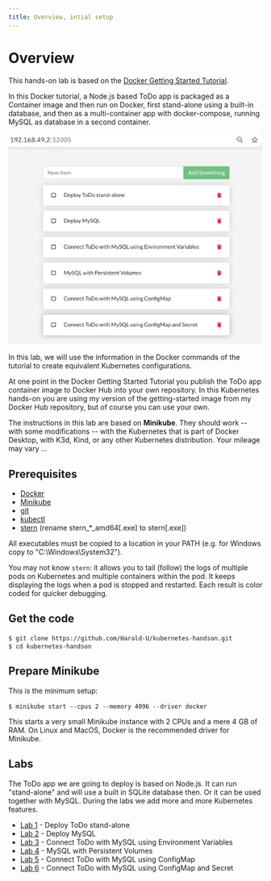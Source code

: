 ```yaml
---
title: Overview, intial setup
---
```


# Overview

This hands-on lab is based on the [Docker Getting Started Tutorial](https://github.com/docker/getting-started). 

In this Docker tutorial, a Node.js based ToDo app is packaged as a Container image and then run on Docker, first stand-alone using a built-in database, and then as a multi-container app with docker-compose, running MySQL as database in a second container.

![Agenda](docs/agenda.png)

In this lab, we will use the information in the Docker commands of the tutorial to create equivalent Kubernetes configurations. 

At one point in the Docker Getting Started Tutorial you publish the ToDo app container image to Docker Hub into your own repository. In this Kubernetes hands-on you are using my version of the getting-started image from my Docker Hub repository, but of course you can use your own.

The instructions in this lab are based on **Minikube**. They should work -- with some modifications -- with the Kubernetes that is part of Docker Desktop, with K3d, Kind, or any other Kubernetes distribution. Your mileage may vary ...

## Prerequisites

* [Docker](https://docs.docker.com/desktop/)
* [Minikube](https://minikube.sigs.k8s.io/docs/start/)
* [git](https://git-scm.com/downloads)
* [kubectl](https://kubernetes.io/docs/tasks/tools/install-kubectl/)
* [stern](https://github.com/wercker/stern/releases) (rename stern_*_amd64[.exe] to stern[.exe])

All executables must be copied to a location in your PATH (e.g. for Windows copy to "C:\Windows\System32").

You may not know `stern`: it allows you to tail (follow) the logs of multiple pods on Kubernetes and multiple containers within the pod. It keeps displaying the logs when a pod is stopped and restarted. Each result is color coded for quicker debugging. 

## Get the code

```
$ git clone https://github.com/Harald-U/kubernetes-handson.git
$ cd kubernetes-handson
```

## Prepare Minikube

This is the minimum setup:

```
$ minikube start --cpus 2 --memory 4096 --driver docker
```

This starts a very small Minikube instance with 2 CPUs and a mere 4 GB of RAM. On Linux and MacOS, Docker is the recommended driver for Minikube. 

## Labs

The ToDo app we are going to deploy is based on Node.js. It can run "stand-alone" and will use a built in SQLite database then. Or it can be used together with MySQL. During the labs we add more and more Kubernetes features.

- [Lab 1](docs/lab1.md) - Deploy ToDo stand-alone
- [Lab 2](docs/lab2.md) - Deploy MySQL
- [Lab 3](docs/lab3.md) - Connect ToDo with MySQL using Environment Variables
- [Lab 4](docs/lab4.md) - MySQL with Persistent Volumes
- [Lab 5](docs/lab5.md) - Connect ToDo with MySQL using ConfigMap
- [Lab 6](docs/lab6.md) - Connect ToDo with MySQL using ConfigMap and Secret